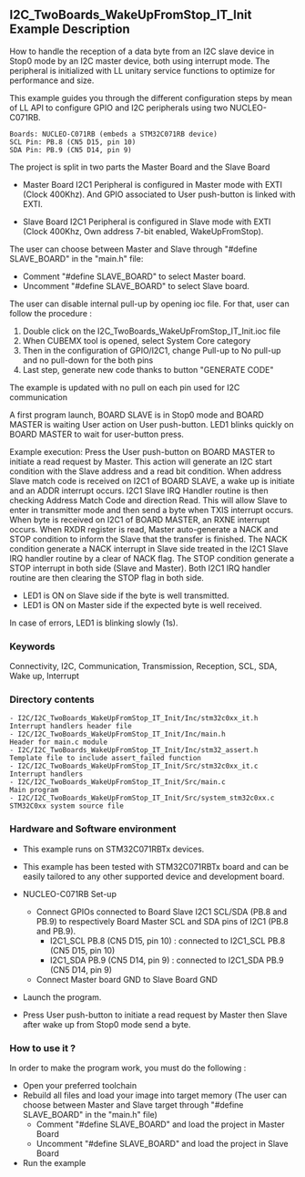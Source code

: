 ## <b>I2C_TwoBoards_WakeUpFromStop_IT_Init Example Description</b>

How to handle the reception of a data byte from an I2C slave device in
Stop0 mode by an I2C master device, both using interrupt mode. The
peripheral is initialized with LL unitary service functions to optimize for
performance and size.

This example guides you through the different configuration steps by mean of LL API
to configure GPIO and I2C peripherals using two NUCLEO-C071RB.

    Boards: NUCLEO-C071RB (embeds a STM32C071RB device)
    SCL Pin: PB.8 (CN5 D15, pin 10)
    SDA Pin: PB.9 (CN5 D14, pin 9)

The project is split in two parts the Master Board and the Slave Board

- Master Board
  I2C1 Peripheral is configured in Master mode with EXTI (Clock 400Khz).
  And GPIO associated to User push-button is linked with EXTI.

- Slave Board
  I2C1 Peripheral is configured in Slave mode with EXTI (Clock 400Khz,
  Own address 7-bit enabled, WakeUpFromStop).

The user can choose between Master and Slave through "#define SLAVE_BOARD"
in the "main.h" file:

- Comment "#define SLAVE_BOARD" to select Master board.
- Uncomment "#define SLAVE_BOARD" to select Slave board.

The user can disable internal pull-up by opening ioc file.
For that, user can follow the procedure :

1. Double click on the I2C_TwoBoards_WakeUpFromStop_IT_Init.ioc file
2. When CUBEMX tool is opened, select System Core category
3. Then in the configuration of GPIO/I2C1, change Pull-up to No pull-up and no pull-down for the both pins
4. Last step, generate new code thanks to button "GENERATE CODE"

The example is updated with no pull on each pin used for I2C communication

A first program launch, BOARD SLAVE is in Stop0 mode and BOARD MASTER is waiting User action on User push-button.
LED1 blinks quickly on BOARD MASTER to wait for user-button press.

Example execution:
Press the User push-button on BOARD MASTER to initiate a read request by Master.
This action will generate an I2C start condition with the Slave address and a read bit condition.
When address Slave match code is received on I2C1 of BOARD SLAVE, a wake up is initiate and an ADDR interrupt occurs.
I2C1 Slave IRQ Handler routine is then checking Address Match Code and direction Read.
This will allow Slave to enter in transmitter mode and then send a byte when TXIS interrupt occurs.
When byte is received on I2C1 of BOARD MASTER, an RXNE interrupt occurs.
When RXDR register is read, Master auto-generate a NACK and STOP condition
to inform the Slave that the transfer is finished.
The NACK condition generate a NACK interrupt in Slave side treated in the I2C1 Slave IRQ handler routine by a clear of NACK flag.
The STOP condition generate a STOP interrupt in both side (Slave and Master). Both I2C1 IRQ handler routine are then
clearing the STOP flag in both side.

- LED1 is ON on Slave side if the byte is well transmitted.
- LED1 is ON on Master side if the expected byte is well received.

In case of errors, LED1 is blinking slowly (1s).

### <b>Keywords</b>

Connectivity, I2C, Communication, Transmission, Reception, SCL, SDA, Wake up, Interrupt

### <b>Directory contents</b>

    - I2C/I2C_TwoBoards_WakeUpFromStop_IT_Init/Inc/stm32c0xx_it.h          Interrupt handlers header file
    - I2C/I2C_TwoBoards_WakeUpFromStop_IT_Init/Inc/main.h                  Header for main.c module
    - I2C/I2C_TwoBoards_WakeUpFromStop_IT_Init/Inc/stm32_assert.h          Template file to include assert_failed function
    - I2C/I2C_TwoBoards_WakeUpFromStop_IT_Init/Src/stm32c0xx_it.c          Interrupt handlers
    - I2C/I2C_TwoBoards_WakeUpFromStop_IT_Init/Src/main.c                  Main program
    - I2C/I2C_TwoBoards_WakeUpFromStop_IT_Init/Src/system_stm32c0xx.c      STM32C0xx system source file

### <b>Hardware and Software environment</b>

  - This example runs on STM32C071RBTx devices.

  - This example has been tested with STM32C071RBTx board and can be
    easily tailored to any other supported device and development board.

  - NUCLEO-C071RB Set-up
    - Connect GPIOs connected to Board Slave I2C1 SCL/SDA (PB.8 and PB.9)
    to respectively Board Master SCL and SDA pins of I2C1 (PB.8 and PB.9).
      - I2C1_SCL  PB.8 (CN5 D15, pin 10) : connected to I2C1_SCL PB.8 (CN5 D15, pin 10)
      - I2C1_SDA  PB.9 (CN5 D14, pin 9) : connected to I2C1_SDA PB.9 (CN5 D14, pin 9)
    - Connect Master board GND to Slave Board GND

  - Launch the program.
  - Press User push-button to initiate a read request by Master
      then Slave after wake up from Stop0 mode send a byte.

### <b>How to use it ?</b>

In order to make the program work, you must do the following :

 - Open your preferred toolchain
 - Rebuild all files and load your image into target memory (The user can choose between Master
   and Slave target through "#define SLAVE_BOARD" in the "main.h" file)
    - Comment "#define SLAVE_BOARD" and load the project in Master Board
    - Uncomment "#define SLAVE_BOARD" and load the project in Slave Board
 - Run the example

